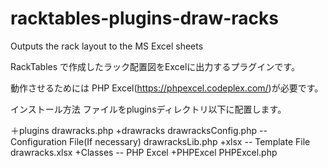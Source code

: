 # racktables-plugins-draw-racks
Outputs the rack layout to the MS Excel sheets

RackTables で作成したラック配置図をExcelに出力するプラグインです。

動作させるためには PHP Excel(https://phpexcel.codeplex.com/)が必要です。

インストール方法
ファイルをpluginsディレクトリ以下に配置します。

＋plugins
    drawracks.php
   +drawracks
      drawracksConfig.php   -- Configuration File(If necessary)
      drawracksLib.php
     +xlsx             -- Template File
       drawracks.xlsx
     +Classes          -- PHP Excel
       +PHPExcel
        PHPExcel.php

